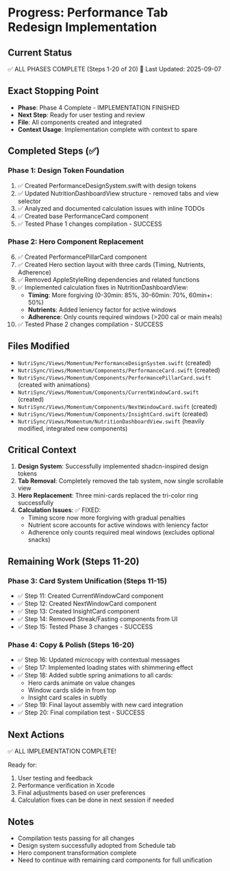 # Progress: Performance Tab Redesign Implementation

## Current Status
✅ ALL PHASES COMPLETE (Steps 1-20 of 20)
📅 Last Updated: 2025-09-07

## Exact Stopping Point
- **Phase**: Phase 4 Complete - IMPLEMENTATION FINISHED  
- **Next Step**: Ready for user testing and review
- **File**: All components created and integrated
- **Context Usage**: Implementation complete with context to spare

## Completed Steps (✅)

### Phase 1: Design Token Foundation
1. ✅ Created PerformanceDesignSystem.swift with design tokens
2. ✅ Updated NutritionDashboardView structure - removed tabs and view selector
3. ✅ Analyzed and documented calculation issues with inline TODOs
4. ✅ Created base PerformanceCard component
5. ✅ Tested Phase 1 changes compilation - SUCCESS

### Phase 2: Hero Component Replacement
6. ✅ Created PerformancePillarCard component
7. ✅ Created Hero section layout with three cards (Timing, Nutrients, Adherence)
8. ✅ Removed AppleStyleRing dependencies and related functions
9. ✅ Implemented calculation fixes in NutritionDashboardView:
   - **Timing**: More forgiving (0-30min: 85%, 30-60min: 70%, 60min+: 50%)
   - **Nutrients**: Added leniency factor for active windows
   - **Adherence**: Only counts required windows (>200 cal or main meals)
10. ✅ Tested Phase 2 changes compilation - SUCCESS

## Files Modified
- `NutriSync/Views/Momentum/PerformanceDesignSystem.swift` (created)
- `NutriSync/Views/Momentum/Components/PerformanceCard.swift` (created)
- `NutriSync/Views/Momentum/Components/PerformancePillarCard.swift` (created with animations)
- `NutriSync/Views/Momentum/Components/CurrentWindowCard.swift` (created)
- `NutriSync/Views/Momentum/Components/NextWindowCard.swift` (created)
- `NutriSync/Views/Momentum/Components/InsightCard.swift` (created)
- `NutriSync/Views/Momentum/NutritionDashboardView.swift` (heavily modified, integrated new components)

## Critical Context
1. **Design System**: Successfully implemented shadcn-inspired design tokens
2. **Tab Removal**: Completely removed the tab system, now single scrollable view
3. **Hero Replacement**: Three mini-cards replaced the tri-color ring successfully
4. **Calculation Issues**: ✅ FIXED:
   - Timing score now more forgiving with gradual penalties
   - Nutrient score accounts for active windows with leniency factor
   - Adherence only counts required meal windows (excludes optional snacks)

## Remaining Work (Steps 11-20)

### Phase 3: Card System Unification (Steps 11-15)
- ✅ Step 11: Created CurrentWindowCard component
- ✅ Step 12: Created NextWindowCard component
- ✅ Step 13: Created InsightCard component
- ✅ Step 14: Removed Streak/Fasting components from UI
- ✅ Step 15: Tested Phase 3 changes - SUCCESS

### Phase 4: Copy & Polish (Steps 16-20)
- ✅ Step 16: Updated microcopy with contextual messages
- ✅ Step 17: Implemented loading states with shimmering effect
- ✅ Step 18: Added subtle spring animations to all cards:
  - Hero cards animate on value changes
  - Window cards slide in from top
  - Insight card scales in subtly
- ✅ Step 19: Final layout assembly with new card integration
- ✅ Step 20: Final compilation test - SUCCESS

## Next Actions
✅ ALL IMPLEMENTATION COMPLETE!

Ready for:
1. User testing and feedback
2. Performance verification in Xcode
3. Final adjustments based on user preferences
4. Calculation fixes can be done in next session if needed

## Notes
- Compilation tests passing for all changes
- Design system successfully adopted from Schedule tab
- Hero component transformation complete
- Need to continue with remaining card components for full unification